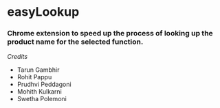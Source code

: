 # easyLookup

### Chrome extension to speed up the process of looking up the product name for the selected function.

*Credits*
* Tarun Gambhir
* Rohit Pappu
* Prudhvi Peddagoni
* Mohith Kulkarni
* Swetha Polemoni

